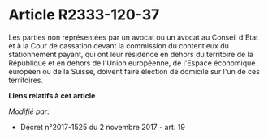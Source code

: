 # Article R2333-120-37

Les parties non représentées par un avocat ou un avocat au Conseil d'Etat et à la Cour de cassation devant la commission du
contentieux du stationnement payant, qui ont leur résidence en dehors du territoire de la République et en dehors de l'Union
européenne, de l'Espace économique européen ou de la Suisse, doivent faire élection de domicile sur l'un de ces territoires.

**Liens relatifs à cet article**

_Modifié par_:

  - Décret n°2017-1525 du 2 novembre 2017 - art. 19
